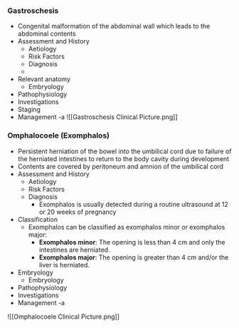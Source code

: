 ### Gastroschesis 
- Congenital malformation of the abdominal wall which leads to the abdominal contents
- Assessment and History
	- Aetiology
	- Risk Factors
	- Diagnosis
	- 
- Relevant anatomy
	- Embryology
- Pathophysiology
- Investigations
- Staging
- Management
	-a
![[Gastroschesis Clinical Picture.png]]


### Omphalocoele (Exomphalos)
 - Persistent herniation of the bowel into the umbilical cord due to failure of the herniated intestines to return to the body cavity during development
 - Contents are covered by peritoneum and amnion of the umbilical cord
 - Assessment and History
	- Aetiology
	- Risk Factors
	- Diagnosis
		- Exomphalos is usually detected during a routine ultrasound at 12 or 20 weeks of pregnancy
- Classification
	- Exomphalos can be classified as exomphalos minor or exomphalos major: 
		- **Exomphalos minor**: The opening is less than 4 cm and only the intestines are herniated. 
		- **Exomphalos major**: The opening is greater than 4 cm and/or the liver is herniated.
- Embryology
	- Embryology
- Pathophysiology
- Investigations
- Management
	-a




![[Omphalocoele Clinical Picture.png]]
